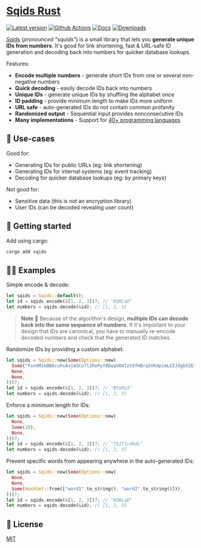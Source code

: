 # [Sqids Rust](https://sqids.org/rust)

[![Latest version](https://img.shields.io/crates/v/sqids.svg)](https://crates.io/crates/sqids)
[![Github Actions](https://img.shields.io/github/actions/workflow/status/sqids/sqids-rust/tests.yml)](https://github.com/sqids/sqids-rust/actions)
[![Docs](https://docs.rs/sqids/badge.svg)](https://docs.rs/sqids/latest/sqids/)
[![Downloads](https://img.shields.io/crates/d/sqids)](https://crates.io/crates/sqids)

[Sqids](https://sqids.org/rust) (*pronounced "squids"*) is a small library that lets you **generate unique IDs from numbers**. It's good for link shortening, fast & URL-safe ID generation and decoding back into numbers for quicker database lookups.

Features:

- **Encode multiple numbers** - generate short IDs from one or several non-negative numbers
- **Quick decoding** - easily decode IDs back into numbers
- **Unique IDs** - generate unique IDs by shuffling the alphabet once
- **ID padding** - provide minimum length to make IDs more uniform
- **URL safe** - auto-generated IDs do not contain common profanity
- **Randomized output** - Sequential input provides nonconsecutive IDs
- **Many implementations** - Support for [40+ programming languages](https://sqids.org/)

## 🧰 Use-cases

Good for:

- Generating IDs for public URLs (eg: link shortening)
- Generating IDs for internal systems (eg: event tracking)
- Decoding for quicker database lookups (eg: by primary keys)

Not good for:

- Sensitive data (this is not an encryption library)
- User IDs (can be decoded revealing user count)

## 🚀 Getting started

Add using cargo:

```bash
cargo add sqids
```

## 👩‍💻 Examples

Simple encode & decode:

```rust
let sqids = Sqids::default();
let id = sqids.encode(&[1, 2, 3])?; // "8QRLaD"
let numbers = sqids.decode(&id); // [1, 2, 3]
```

> **Note**
> 🚧 Because of the algorithm's design, **multiple IDs can decode back into the same sequence of numbers**. If it's important to your design that IDs are canonical, you have to manually re-encode decoded numbers and check that the generated ID matches.

Randomize IDs by providing a custom alphabet:

```rust
let sqids = Sqids::new(Some(Options::new(
  Some("FxnXM1kBN6cuhsAvjW3Co7l2RePyY8DwaU04Tzt9fHQrqSVKdpimLGIJOgb5ZE".to_string()),
  None,
  None,
)))?;
let id = sqids.encode(&[1, 2, 3])?; // "B5aMa3"
let numbers = sqids.decode(&id); // [1, 2, 3]
```

Enforce a *minimum* length for IDs:

```rust
let sqids = Sqids::new(Some(Options::new(
  None,
  Some(10),
  None,
)))?;
let id = sqids.encode(&[1, 2, 3])?; // "75JT1cd0dL"
let numbers = sqids.decode(&id); // [1, 2, 3]
```

Prevent specific words from appearing anywhere in the auto-generated IDs:

```rust
let sqids = Sqids::new(Some(Options::new(
  None,
  None,
  Some(HashSet::from(["word1".to_string(), "word2".to_string()])),
)))?;
let id = sqids.encode(&[1, 2, 3])?; // "8QRLaD"
let numbers = sqids.decode(&id); // [1, 2, 3]
```

## 📝 License

[MIT](LICENSE)
